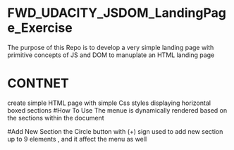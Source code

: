 # FWD_UDACITY_JSDOM_LandingPage_Exercise
The purpose of this Repo is to develop a very simple landing page with primitive concepts of JS and DOM to manuplate an HTML landing page  
# CONTNET
create simple HTML page with simple Css styles displaying horizontal boxed sections
#How To Use 
The menue is dynamically rendered based on the sections within the document 

#Add New Section
the Circle button with (+) sign used to add new section up to 9 elements , and it affect the menu as well 
